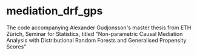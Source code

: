 # mediation_drf_gps
The code accompanying Alexander Gudjonsson's master thesis from ETH Zürich, Seminar for Statistics, titled "Non-parametric Causal Mediation Analysis with Distributional Random Forests and Generalised Propensity Scores"
